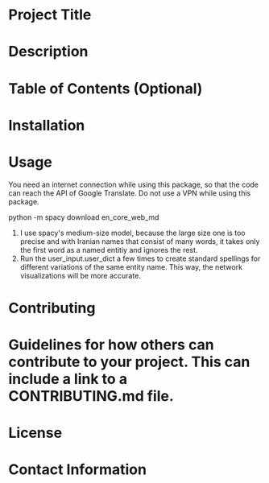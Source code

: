 # Project Title

# Description

# Table of Contents (Optional)

# Installation

# Usage
You need an internet connection while using this package, so that the code can reach the API of Google Translate. Do not
use a VPN while using this package.

python -m spacy download en_core_web_md

1. I use spacy's medium-size model, because the large size one is too precise and with Iranian names that consist of
many words, it takes only the first word as a named entitiy and ignores the rest.
2. Run the user_input.user_dict a few times to create standard spellings for different variations of the same entity name. This way, the network visualizations will be more accurate.

# Contributing

# Guidelines for how others can contribute to your project. This can include a link to a CONTRIBUTING.md file.

# License

# Contact Information
